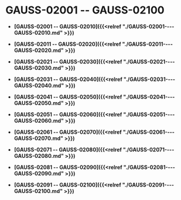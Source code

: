 # GAUSS-02001 -- GAUSS-02100

-   **[GAUSS-02001 -- GAUSS-02010]({{<relref "./GAUSS-02001----GAUSS-02010.md" >}})**  

-   **[GAUSS-02011 -- GAUSS-02020]({{<relref "./GAUSS-02011----GAUSS-02020.md" >}})**  

-   **[GAUSS-02021 -- GAUSS-02030]({{<relref "./GAUSS-02021----GAUSS-02030.md" >}})**  

-   **[GAUSS-02031 -- GAUSS-02040]({{<relref "./GAUSS-02031----GAUSS-02040.md" >}})**  

-   **[GAUSS-02041 -- GAUSS-02050]({{<relref "./GAUSS-02041----GAUSS-02050.md" >}})**  

-   **[GAUSS-02051 -- GAUSS-02060]({{<relref "./GAUSS-02051----GAUSS-02060.md" >}})**  

-   **[GAUSS-02061 -- GAUSS-02070]({{<relref "./GAUSS-02061----GAUSS-02070.md" >}})**  

-   **[GAUSS-02071 -- GAUSS-02080]({{<relref "./GAUSS-02071----GAUSS-02080.md" >}})**  

-   **[GAUSS-02081 -- GAUSS-02090]({{<relref "./GAUSS-02081----GAUSS-02090.md" >}})**  

-   **[GAUSS-02091 -- GAUSS-02100]({{<relref "./GAUSS-02091----GAUSS-02100.md" >}})**  


